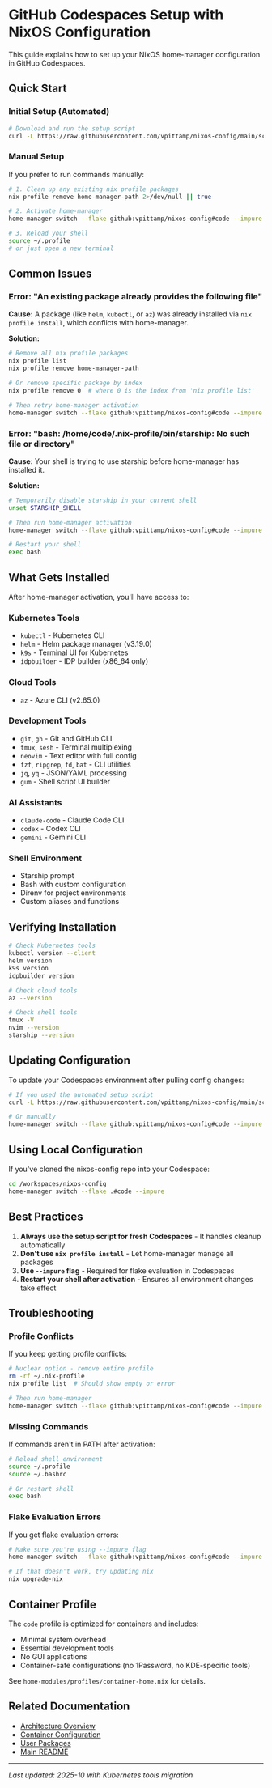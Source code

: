 # GitHub Codespaces Setup with NixOS Configuration

This guide explains how to set up your NixOS home-manager configuration in GitHub Codespaces.

## Quick Start

### Initial Setup (Automated)

```bash
# Download and run the setup script
curl -L https://raw.githubusercontent.com/vpittamp/nixos-config/main/scripts/codespaces-setup.sh | bash
```

### Manual Setup

If you prefer to run commands manually:

```bash
# 1. Clean up any existing nix profile packages
nix profile remove home-manager-path 2>/dev/null || true

# 2. Activate home-manager
home-manager switch --flake github:vpittamp/nixos-config#code --impure

# 3. Reload your shell
source ~/.profile
# or just open a new terminal
```

## Common Issues

### Error: "An existing package already provides the following file"

**Cause:** A package (like `helm`, `kubectl`, or `az`) was already installed via `nix profile install`, which conflicts with home-manager.

**Solution:**
```bash
# Remove all nix profile packages
nix profile list
nix profile remove home-manager-path

# Or remove specific package by index
nix profile remove 0  # where 0 is the index from 'nix profile list'

# Then retry home-manager activation
home-manager switch --flake github:vpittamp/nixos-config#code --impure
```

### Error: "bash: /home/code/.nix-profile/bin/starship: No such file or directory"

**Cause:** Your shell is trying to use starship before home-manager has installed it.

**Solution:**
```bash
# Temporarily disable starship in your current shell
unset STARSHIP_SHELL

# Then run home-manager activation
home-manager switch --flake github:vpittamp/nixos-config#code --impure

# Restart your shell
exec bash
```

## What Gets Installed

After home-manager activation, you'll have access to:

### Kubernetes Tools
- `kubectl` - Kubernetes CLI
- `helm` - Helm package manager (v3.19.0)
- `k9s` - Terminal UI for Kubernetes
- `idpbuilder` - IDP builder (x86_64 only)

### Cloud Tools
- `az` - Azure CLI (v2.65.0)

### Development Tools
- `git`, `gh` - Git and GitHub CLI
- `tmux`, `sesh` - Terminal multiplexing
- `neovim` - Text editor with full config
- `fzf`, `ripgrep`, `fd`, `bat` - CLI utilities
- `jq`, `yq` - JSON/YAML processing
- `gum` - Shell script UI builder

### AI Assistants
- `claude-code` - Claude Code CLI
- `codex` - Codex CLI
- `gemini` - Gemini CLI

### Shell Environment
- Starship prompt
- Bash with custom configuration
- Direnv for project environments
- Custom aliases and functions

## Verifying Installation

```bash
# Check Kubernetes tools
kubectl version --client
helm version
k9s version
idpbuilder version

# Check cloud tools
az --version

# Check shell tools
tmux -V
nvim --version
starship --version
```

## Updating Configuration

To update your Codespaces environment after pulling config changes:

```bash
# If you used the automated setup script
curl -L https://raw.githubusercontent.com/vpittamp/nixos-config/main/scripts/codespaces-setup.sh | bash

# Or manually
home-manager switch --flake github:vpittamp/nixos-config#code --impure
```

## Using Local Configuration

If you've cloned the nixos-config repo into your Codespace:

```bash
cd /workspaces/nixos-config
home-manager switch --flake .#code --impure
```

## Best Practices

1. **Always use the setup script for fresh Codespaces** - It handles cleanup automatically
2. **Don't use `nix profile install`** - Let home-manager manage all packages
3. **Use `--impure` flag** - Required for flake evaluation in Codespaces
4. **Restart your shell after activation** - Ensures all environment changes take effect

## Troubleshooting

### Profile Conflicts

If you keep getting profile conflicts:

```bash
# Nuclear option - remove entire profile
rm -rf ~/.nix-profile
nix profile list  # Should show empty or error

# Then run home-manager
home-manager switch --flake github:vpittamp/nixos-config#code --impure
```

### Missing Commands

If commands aren't in PATH after activation:

```bash
# Reload shell environment
source ~/.profile
source ~/.bashrc

# Or restart shell
exec bash
```

### Flake Evaluation Errors

If you get flake evaluation errors:

```bash
# Make sure you're using --impure flag
home-manager switch --flake github:vpittamp/nixos-config#code --impure

# If that doesn't work, try updating nix
nix upgrade-nix
```

## Container Profile

The `code` profile is optimized for containers and includes:
- Minimal system overhead
- Essential development tools
- No GUI applications
- Container-safe configurations (no 1Password, no KDE-specific tools)

See `home-modules/profiles/container-home.nix` for details.

## Related Documentation

- [Architecture Overview](ARCHITECTURE.md)
- [Container Configuration](../configurations/container.nix)
- [User Packages](../user/packages.nix)
- [Main README](../README.md)

---

*Last updated: 2025-10 with Kubernetes tools migration*
